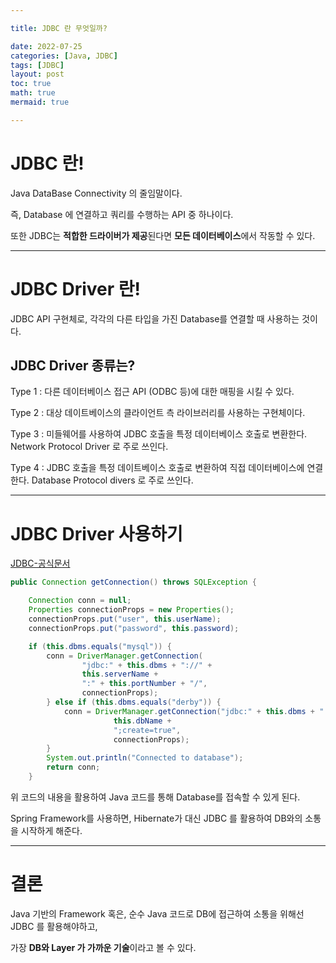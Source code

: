 ```yaml
---

title: JDBC 란 무엇일까?

date: 2022-07-25
categories: [Java, JDBC]
tags: [JDBC]
layout: post
toc: true
math: true
mermaid: true

---
```


# JDBC 란!

Java DataBase Connectivity 의 줄임말이다.

즉, Database 에 연결하고 쿼리를 수행하는 API 중 하나이다.

또한 JDBC는 **적합한 드라이버가 제공**된다면 **모든 데이터베이스**에서 작동할 수 있다.

---

# JDBC Driver 란!

JDBC API 구현체로, 각각의 다른 타입을 가진 Database를 연결할 때 사용하는 것이다.

## JDBC Driver 종류는?

Type 1 : 다른 데이터베이스 접근 API (ODBC 등)에 대한 매핑을 시킬 수 있다.

Type 2 : 대상 데이트베이스의 클라이언트 측 라이브러리를 사용하는 구현체이다.

Type 3 : 미들웨어를 사용하여 JDBC 호출을 특정 데이터베이스 호출로 변환한다. Network Protocol Driver 로 주로 쓰인다.

Type 4 : JDBC 호출을 특정 데이트베이스 호출로 변환하여 직접 데이터베이스에 연결한다. Database Protocol divers 로 주로 쓰인다.

---

# JDBC Driver 사용하기

[JDBC-공식문서](https://docs.oracle.com/javase/tutorial/jdbc/basics/connecting.html)

```java
public Connection getConnection() throws SQLException {

    Connection conn = null;
    Properties connectionProps = new Properties();
    connectionProps.put("user", this.userName);
    connectionProps.put("password", this.password);

    if (this.dbms.equals("mysql")) {
        conn = DriverManager.getConnection(
                "jdbc:" + this.dbms + "://" +
                this.serverName +
                ":" + this.portNumber + "/",
                connectionProps);
        } else if (this.dbms.equals("derby")) {
            conn = DriverManager.getConnection("jdbc:" + this.dbms + ":" +
                       this.dbName +
                       ";create=true",
                       connectionProps);
        }
        System.out.println("Connected to database");
        return conn;
    }
```


위 코드의 내용을 활용하여 Java 코드를 통해 Database를 접속할 수 있게 된다.

Spring Framework를 사용하면, Hibernate가 대신 JDBC 를 활용하여 DB와의 소통을 시작하게 해준다.

---

# 결론

Java 기반의 Framework 혹은, 순수 Java 코드로 DB에 접근하여 소통을 위해선 JDBC 를 활용해야하고,

가장 **DB와 Layer 가 가까운 기술**이라고 볼 수 있다.
